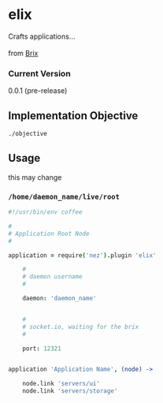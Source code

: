 elix
====

Crafts applications...<br /><br />
from [Brix](https://github.com/nomilous/brix)


### Current Version

0.0.1 (pre-release)


Implementation Objective
------------------------

```bash
./objective
```

Usage
-----

this may change

### `/home/daemon_name/live/root`

```coffee
#!/usr/bin/env coffee

#
# Application Root Node
#

application = require('nez').plugin 'elix'

    #
    # daemon username
    # 

    daemon: 'daemon_name'


    #
    # socket.io, waiting for the brix
    #

    port: 12321


application 'Application Name', (node) ->

    node.link 'servers/ui'
    node.link 'servers/storage'
    

```
